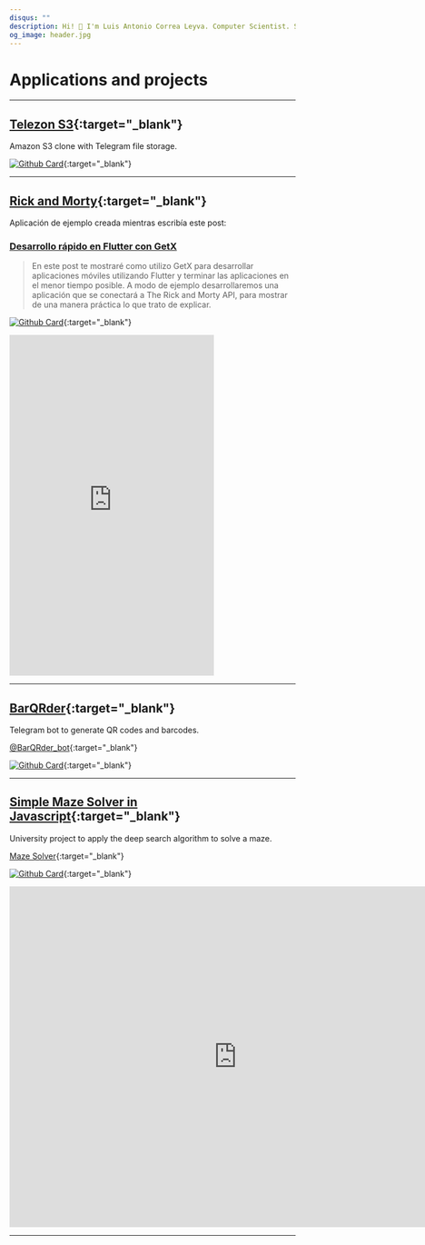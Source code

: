 ```yaml
---
disqus: ""
description: Hi! 👋 I'm Luis Antonio Correa Leyva. Computer Scientist. Software Developer. Developing applications with Flutter and looking for Data Science projects. These are my applications and projects
og_image: header.jpg
---
```


# Applications and projects

---

## [Telezon S3](https://github.com/correaleyval/Telezon-S3){:target="_blank"}

Amazon S3 clone with Telegram file storage.

[![Github Card](https://github-readme-stats.vercel.app/api/pin/?username=correaleyval&repo=Telezon-S3)](https://github.com/correaleyval/Telezon-S3){:target="_blank"}

---

## [Rick and Morty](https://github.com/correaleyval/rick_and_morty){:target="_blank"}

Aplicación de ejemplo creada mientras escribía este post:

### [Desarrollo rápido en Flutter con GetX](/blog/2020/03/07/desarrollo-rápido-en-flutter-con-getx/)

> En este post te mostraré como utilizo GetX para desarrollar aplicaciones móviles utilizando Flutter y terminar las aplicaciones en el menor tiempo posible. A modo de ejemplo desarrollaremos una aplicación que se conectará a The Rick and Morty API, para mostrar de una manera práctica lo que trato de explicar.

[![Github Card](https://github-readme-stats.vercel.app/api/pin/?username=correaleyval&repo=rick_and_morty)](https://github.com/correaleyval/rick_and_morty){:target="_blank"}

<iframe src="https://flutter-rickandmorty.netlify.app/" width="360" height="600" frameBorder="0">
</iframe>

---

## [BarQRder](https://t.me/BarQRder_bot){:target="_blank"}

Telegram bot to generate QR codes and barcodes.

[@BarQRder_bot](https://t.me/BarQRder_bot){:target="_blank"}

[![Github Card](https://github-readme-stats.vercel.app/api/pin/?username=correaleyval&repo=BarQRder_bot)](https://github.com/correaleyval/BarQRder_bot){:target="_blank"}

---

## [Simple Maze Solver in Javascript](https://github.com/correaleyval/game-ia-1){:target="_blank"}

University project to apply the deep search algorithm to solve a maze.

[Maze Solver](https://luis-ciber.is-a.dev/game-ia-1/){:target="_blank"}

[![Github Card](https://github-readme-stats.vercel.app/api/pin/?username=correaleyval&repo=game-ia-1)](https://github.com/correaleyval/game-ia-1){:target="_blank"}

<iframe src="https://luis-ciber.is-a.dev/game-ia-1/" width="800" height="600" frameBorder="0">
</iframe>

---

